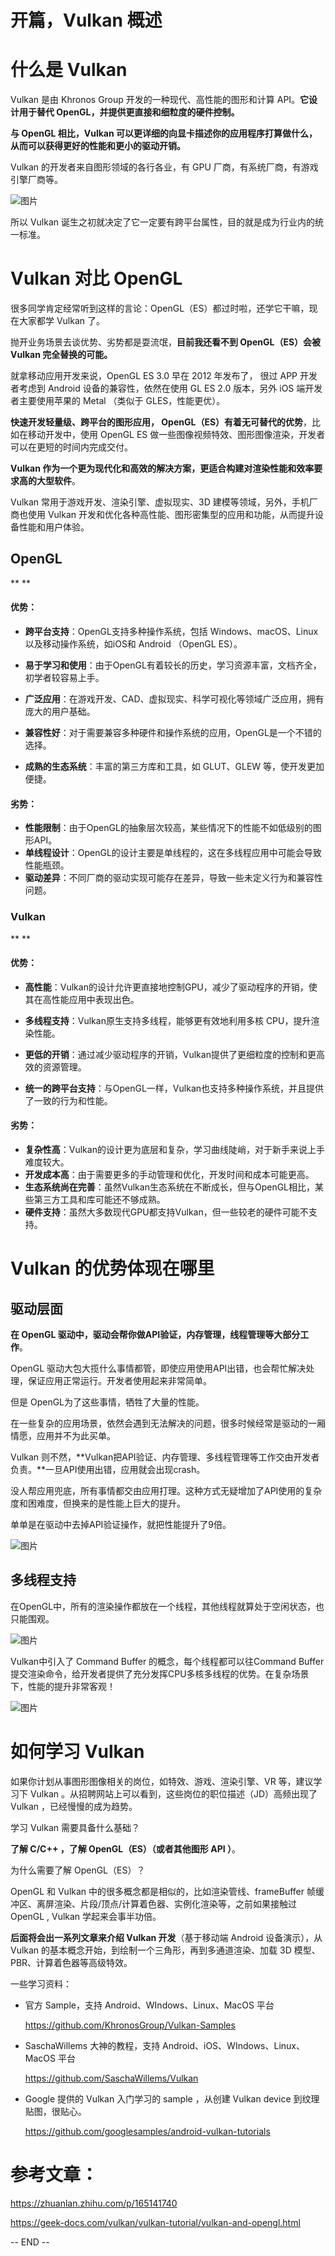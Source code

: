 # 开篇，Vulkan 概述



# **什么是 Vulkan**

Vulkan 是由 Khronos Group 开发的一种现代、高性能的图形和计算 API。**它设计用于替代 OpenGL，并提供更直接和细粒度的硬件控制。**



**与 OpenGL 相比，Vulkan 可以更详细的向显卡描述你的应用程序打算做什么，从而可以获得更好的性能和更小的驱动开销。**



Vulkan 的开发者来自图形领域的各行各业，有 GPU 厂商，有系统厂商，有游戏引擎厂商等。



![图片](./assets/640.webp)



所以 Vulkan 诞生之初就决定了它一定要有跨平台属性，目的就是成为行业内的统一标准。

# **Vulkan 对比 OpenGL**

很多同学肯定经常听到这样的言论：OpenGL（ES）都过时啦，还学它干嘛，现在大家都学 Vulkan 了。



抛开业务场景去谈优势、劣势都是耍流氓，**目前我还看不到 OpenGL（ES）会被 Vulkan 完全替换的可能。**



就拿移动应用开发来说，OpenGL ES 3.0  早在 2012 年发布了， 很过 APP 开发者考虑到 Android 设备的兼容性，依然在使用 GL ES 2.0 版本，另外 iOS 端开发者主要使用苹果的 Metal （类似于 GLES，性能更优）。



**快速开发轻量级、跨平台的图形应用， OpenGL（ES）有着无可替代的优势**，比如在移动开发中，使用 OpenGL ES 做一些图像视频特效、图形图像渲染，开发者可以在更短的时间内完成交付。



**Vulkan 作为一个更为现代化和高效的解决方案，更适合构建对渲染性能和效率要求高的大型软件**。



Vulkan 常用于游戏开发、渲染引擎、虚拟现实、3D 建模等领域，另外，手机厂商也使用 Vulkan 开发和优化各种高性能、图形密集型的应用和功能，从而提升设备性能和用户体验。



## **OpenGL**

**
**

#### 优势：

- **跨平台支持**：OpenGL支持多种操作系统，包括 Windows、macOS、Linux 以及移动操作系统，如iOS和 Android （OpenGL ES）。

- **易于学习和使用**：由于OpenGL有着较长的历史，学习资源丰富，文档齐全，初学者较容易上手。

- **广泛应用**：在游戏开发、CAD、虚拟现实、科学可视化等领域广泛应用，拥有庞大的用户基础。

- **兼容性好**：对于需要兼容多种硬件和操作系统的应用，OpenGL是一个不错的选择。

- **成熟的生态系统**：丰富的第三方库和工具，如 GLUT、GLEW 等，使开发更加便捷。

  

#### 劣势：

- **性能限制**：由于OpenGL的抽象层次较高，某些情况下的性能不如低级别的图形API。
- **单线程设计**：OpenGL的设计主要是单线程的，这在多线程应用中可能会导致性能瓶颈。
- **驱动差异**：不同厂商的驱动实现可能存在差异，导致一些未定义行为和兼容性问题。



### **Vulkan**

**
**

#### 优势：

- **高性能**：Vulkan的设计允许更直接地控制GPU，减少了驱动程序的开销，使其在高性能应用中表现出色。

- **多线程支持**：Vulkan原生支持多线程，能够更有效地利用多核 CPU，提升渲染性能。

- **更低的开销**：通过减少驱动程序的开销，Vulkan提供了更细粒度的控制和更高效的资源管理。

- **统一的跨平台支持**：与OpenGL一样，Vulkan也支持多种操作系统，并且提供了一致的行为和性能。

  

#### 劣势：

- **复杂性高**：Vulkan的设计更为底层和复杂，学习曲线陡峭，对于新手来说上手难度较大。
- **开发成本高**：由于需要更多的手动管理和优化，开发时间和成本可能更高。
- **生态系统尚在完善**：虽然Vulkan生态系统在不断成长，但与OpenGL相比，某些第三方工具和库可能还不够成熟。
- **硬件支持**：虽然大多数现代GPU都支持Vulkan，但一些较老的硬件可能不支持。

# **Vulkan 的优势体现在哪里**

## **驱动层面**



**在 OpenGL 驱动中，驱动会帮你做API验证，内存管理，线程管理等大部分工作**。



OpenGL 驱动大包大揽什么事情都管，即使应用使用API出错，也会帮忙解决处理，保证应用正常运行。开发者使用起来非常简单。



但是 OpenGL为了这些事情，牺牲了大量的性能。



在一些复杂的应用场景，依然会遇到无法解决的问题，很多时候经常是驱动的一厢情愿，应用并不为此买单。



Vulkan 则不然，**Vulkan把API验证、内存管理、多线程管理等工作交由开发者负责。**一旦API使用出错，应用就会出现crash。



没人帮应用兜底，所有事情都交由应用打理。这种方式无疑增加了API使用的复杂度和困难度，但换来的是性能上巨大的提升。



单单是在驱动中去掉API验证操作，就把性能提升了9倍。

![图片](./assets/640-1750605497699-1.webp)

## **多线程支持**

在OpenGL中，所有的渲染操作都放在一个线程，其他线程就算处于空闲状态，也只能围观。



![图片](./assets/640-1750605497699-2.webp)



Vulkan中引入了 Command Buffer 的概念，每个线程都可以往Command Buffer 提交渲染命令，给开发者提供了充分发挥CPU多核多线程的优势。在复杂场景下，性能的提升非常客观！



![图片](./assets/640-1750605497700-3.webp)

# **如何学习 Vulkan**

如果你计划从事图形图像相关的岗位，如特效、游戏、渲染引擎、VR 等，建议学习下 Vulkan 。从招聘网站上可以看到，这些岗位的职位描述（JD）高频出现了 Vulkan ，已经慢慢的成为趋势。



学习 Vulkan 需要具备什么基础？



**了解 C/C++ ，了解 OpenGL（ES）（或者其他图形 API ）**。



为什么需要了解  OpenGL（ES）？



OpenGL 和 Vulkan 中的很多概念都是相似的，比如渲染管线、frameBuffer 帧缓冲区、离屏渲染、片段/顶点/计算着色器、实例化渲染等，之前如果接触过 OpenGL ,  Vulkan 学起来会事半功倍。



**后面将会出一系列文章来介绍 Vulkan 开发**（基于移动端 Android 设备演示），从 Vulkan 的基本概念开始，到绘制一个三角形，再到多通道渲染、加载 3D 模型、PBR、计算着色器等高级特效。



一些学习资料：

- 官方 Sample，支持 Android、WIndows、Linux、MacOS 平台

  https://github.com/KhronosGroup/Vulkan-Samples

- SaschaWillems 大神的教程，支持 Android、iOS、WIndows、Linux、MacOS 平台

  https://github.com/SaschaWillems/Vulkan

- Google 提供的 Vulkan 入门学习的 sample ，从创建 Vulkan device 到纹理贴图，很贴心。

  https://github.com/googlesamples/android-vulkan-tutorials

# **参考文章：**

https://zhuanlan.zhihu.com/p/165141740

https://geek-docs.com/vulkan/vulkan-tutorial/vulkan-and-opengl.html





-- END --
